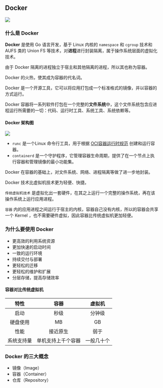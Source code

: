 ## Docker

![](https://yijiu-blog.oss-cn-hongkong.aliyuncs.com/images/cloudnative/docker/docker.png?x-oss-process=style/blog-image)

### 什么是 Docker

**Docker** 是使用 Go 语言开发，基于 Linux 内核的 `namespace` 和 `cgroup` 技术和 AUFS 类的 Union FS 等技术，对**进程**进行封装隔离，属于操作系统层面的虚拟化技术。

由于 Docker 隔离的进程独立于宿主和其他隔离的进程，所以其也称为容器。

Docker 的火热，使其成为容器的代名词。

Docker 是一个开源工具，它可以将应用打包成一个标准格式的镜像，并以容器的方式运行。

Docker 容器将一系列软件打包在一个完整的**文件系统**中，这个文件系统包含应进程运行所需要的一切：代码、运行时工具、系统工具、系统依赖等。



#### Docker 架构图

![](https://docs.microsoft.com/en-us/virtualization/windowscontainers/deploy-containers/media/docker-on-linux.png)

- `runc` 是一个Linux 命令行工具，用于根据 [OCI容器运行时规范](https://github.com/opencontainers/runtime-spec) 创建和运行容器。
- `containerd` 是一个守护程序，它管理容器生命周期，提供了在一个节点上执行容器和管理镜像的最小功能集。

Docker 在容器的基础上，对文件系统、网络、进程隔离等做了进一步地封装。

Docker 技术比虚拟机技术更为轻便、快捷。

`传统虚拟机技术` 是虚拟化出一套硬件，在其之上运行一个完整的操作系统，再在该操作系统上运行应用进程。

`容器` 内的应用进程之间运行于宿主的内核，容器自己没有内核，所以的容器会共享一个 Kernel ，也不需要硬件虚拟，因此容器比传统虚拟机更加轻便。

### 为什么要使用 Docker

- 更高效的利用系统资源
- 更加快速的启动时间
- 一致的运行环境
- 持续交付与部署
- 更轻松的迁移
- 更轻松的维护和扩展
- 分层存储，提高存储效率



#### 容器对比传统虚拟机

|    特性    |        容器        |   虚拟机   |
| :--------: | :----------------: | :--------: |
|    启动    |        秒级        |   分钟级   |
|  硬盘使用  |         MB         |     GB     |
|    性能    |      接近原生      |    弱于    |
| 系统支持量 | 单机支持上千个容器 | 一般几十个 |

### Docker 的三大概念

- 镜像（Image）
- 容器（Container）
- 仓库（Repository）

